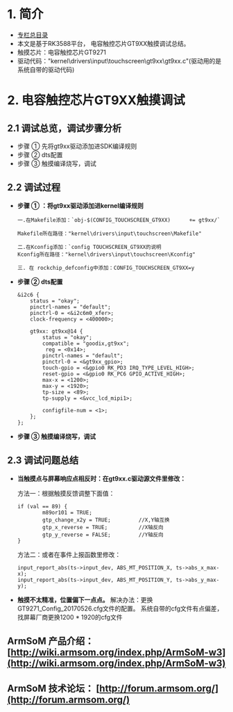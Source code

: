 # 1. 简介
- [专栏总目录](https://blog.csdn.net/nb124667390/article/details/130725546)
- 本文是基于RK3588平台，   电容触控芯片GT9XX触摸调试总结。
- 触摸芯片：电容触控芯片GT9271
- 驱动代码："kernel\drivers\input\touchscreen\gt9xx\gt9xx.c"(驱动用的是系统自带的驱动代码)

# 2. 电容触控芯片GT9XX触摸调试
## 2.1 调试总览，调试步骤分析
- 步骤 ①  先将gt9xx驱动添加进SDK编译规则
- 步骤 ②  dts配置
- 步骤 ③  触摸编译烧写，调试

 ## 2.2 调试过程
- **步骤 ①  ：将gt9xx驱动添加进kernel编译规则**

	```
	一.在Makefile添加：`obj-$(CONFIG_TOUCHSCREEN_GT9XX)		+= gt9xx/`
	
	Makefile所在路径："kernel\drivers\input\touchscreen\Makefile"
	
	二.在Kconfig添加：`config TOUCHSCREEN_GT9XX的说明
	Kconfig所在路径："kernel\drivers\input\touchscreen\Kconfig"
	
	三. 在 rockchip_defconfig中添加：CONFIG_TOUCHSCREEN_GT9XX=y
	```


- **步骤 ②  dts配置**
	
	```
	&i2c6 {
	    status = "okay";
	    pinctrl-names = "default";
	    pinctrl-0 = <&i2c6m0_xfer>;
	    clock-frequency = <400000>;
	  
	    gt9xx: gt9xx@14 {      
	        status = "okay";
	        compatible = "goodix,gt9xx";
	         reg = <0x14>;
	        pinctrl-names = "default";
	        pinctrl-0 = <&gt9xx_gpio>;
	        touch-gpio = <&gpio0 RK_PD3 IRQ_TYPE_LEVEL_HIGH>;
	        reset-gpio = <&gpio0 RK_PC6 GPIO_ACTIVE_HIGH>;
	        max-x = <1200>;
	        max-y = <1920>;
	        tp-size = <89>; 
	        tp-supply = <&vcc_lcd_mipi1>;
	
	        configfile-num = <1>;   
	    };
	};
	```
- **步骤 ③  触摸编译烧写，调试**

## 2.3 调试问题总结
- **当触摸点与屏幕响应点相反时：在gt9xx.c驱动源文件里修改：**

	方法一：根据触摸反馈调整下面值：

	```
	if (val == 89) {
	        m89or101 = TRUE;
	        gtp_change_x2y = TRUE;         //X,Y轴互换
	        gtp_x_reverse = TRUE;          //X轴反向
	        gtp_y_reverse = FALSE;         //Y轴反向
	}
	```

	方法二：或者在事件上报函数里修改：
	
	```
	input_report_abs(ts->input_dev, ABS_MT_POSITION_X, ts->abs_x_max-x);
	input_report_abs(ts->input_dev, ABS_MT_POSITION_Y, ts->abs_y_max-y);
	```

- **触摸不太精准，位置偏下一点点。**
解决办法：更换GT9271_Config_20170526.cfg文件的配置。
系统自带的cfg文件有点偏差，找屏幕厂商更换1200 * 1920的cfg文件

 ## ArmSoM 产品介绍： [http://wiki.armsom.org/index.php/ArmSoM-w3](http://wiki.armsom.org/index.php/ArmSoM-w3)
## ArmSoM 技术论坛： [http://forum.armsom.org/](http://forum.armsom.org/)
